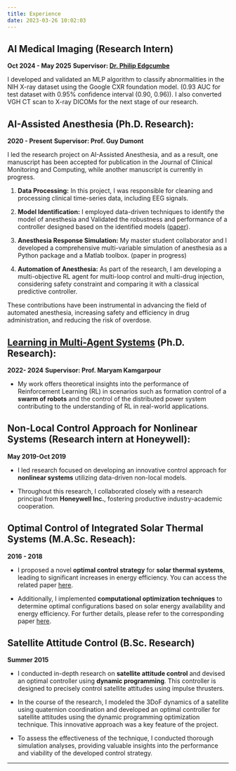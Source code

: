 ```yaml
---
title: Experience
date: 2023-03-26 10:02:03
---
```


## AI Medical Imaging (Research Intern)
 **Oct 2024 - May 2025**
 **Supervisor: [Dr. Philip Edgcumbe](http://edgcumbe.ca/)**

I developed and validated an MLP algorithm to classify abnormalities in the NIH X-ray dataset using the Google CXR foundation model. (0.93 AUC for test dataset with 0.95% confidence interval (0.90, 0.96)). I also converted VGH CT scan to X-ray DICOMs for the next stage of our research.

## AI-Assisted Anesthesia (Ph.D. Research):
 **2020 - Present**
 **Supervisor: Prof. Guy Dumont**

I led the research project on AI-Assisted Anesthesia, and as a result, one manuscript has been accepted for publication in the Journal of Clinical Monitoring and Computing, while another manuscript is currently in progress. 
<!-- You can find the accepted manuscript [here](https://www.dropbox.com/scl/fi/i55y1bcum5c1ufwjriyow/Paper.pdf?rlkey=laozg4bdug1iw3it1yk9lhcuc&dl=0). -->

1. **Data Processing:** In this project, I was responsible for cleaning and processing clinical time-series data, including EEG signals.

2. **Model Identification:** I employed data-driven techniques to identify the model of anesthesia and Validated the robustness and performance of a controller designed based on the identified models ([paper](https://link.springer.com/article/10.1007/s10877-023-01083-5)).

3. **Anesthesia Response Simulation:** My master student collaborator and I developed a comprehensive multi-variable simulation of anesthesia as a Python package and a Matlab toolbox. (paper in progress)

4. **Automation of Anesthesia:** As part of the research, I am developing a  multi-objective RL agent for multi-loop control and multi-drug injection, considering safety constraint and comparing it with a classical predictive controller.

These contributions have been instrumental in advancing the field of automated anesthesia, increasing safety and efficiency in drug administration, and reducing the risk of overdose.

## [Learning in Multi-Agent Systems](https://arxiv.org/abs/2305.13476) (Ph.D. Research):
 **2022- 2024**
 **Supervisor: Prof. Maryam Kamgarpour**

<!-- - I implemented various **model-based and model-free policy gradient algorithms** for multi-agent systems, providing practical solutions for complex control problems. -->
- My work offers theoretical insights into the performance of Reinforcement Learning (RL) in scenarios such as formation control of a **swarm of robots** and the control of the distributed power system contributing to the understanding of RL in real-world applications.

## Non-Local Control Approach for Nonlinear Systems (Research intern at Honeywell): 
**May 2019-Oct 2019**

- I led research focused on developing an innovative control approach for **nonlinear systems** utilizing data-driven non-local models.

- Throughout this research, I collaborated closely with a research principal from **Honeywell Inc.**, fostering productive industry-academic cooperation.

## Optimal Control of Integrated Solar Thermal Systems (M.A.Sc. Reseach):
 **2016 - 2018**

- I proposed a novel **optimal control strategy** for **solar thermal systems**, leading to significant increases in energy efficiency. You can access the related paper [here](https://doi.org/10.1016/j.jprocont.2019.09.008).

- Additionally, I implemented **computational optimization techniques** to determine optimal configurations based on solar energy availability and energy efficiency. For further details, please refer to the corresponding paper [here](https://doi.org/10.23919/ACC.2017.7963396).

## Satellite Attitude Control (B.Sc. Research) 
**Summer 2015**

- I conducted in-depth research on **satellite attitude control** and devised an optimal controller using **dynamic programming**. This controller is designed to precisely control satellite attitudes using impulse thrusters.

- In the course of the research, I modeled the 3DoF dynamics of a satellite using quaternion coordination and developed an optimal controller for satellite attitudes using the dynamic programming optimization technique. This innovative approach was a key feature of the project.

- To assess the effectiveness of the technique, I conducted thorough simulation analyses, providing valuable insights into the performance and viability of the developed control strategy.
---
<!-- # Other Projects:

**[Lane Detection For Autonomous Driving](https://github.com/sara-hrad/Lane-detection-rad)**:
- Implemented image segmentation approach, UNET on a Kaggle dataset, for detecting lane (code).
- Achieved 99.65 accuracy and 0.88 dice score.

**[AI PROTOTYPE](https://github.com/sara-hrad/MRNet-app) OF SPINSIGHT MRI (TECH-E Course Project)**:
- As a team, we created a **dashboard** using Streamlit to showcase the performance of an ACL classifier, [MRNet](https://stanfordmlgroup.github.io/competitions/mrnet/) on a MRI dataset.

- Furthermore, we conducted comprehensive **business model analyses** to validate the feasibility and viability of the **Spinsight MRI** project.

**Undergraduate Coanda VTOL Project:**

As an undergraduate student, I was part of a dedicated team that successfully designed and built a prototype of a Coanda Vertical Take-off and Landing (VTOL). This project allowed me to gain hands-on experience in aircraft design and engineering, as well as the principles of aerodynamics. Our team's achievement in creating a functional UAV prototype demonstrated our ability to collaborate effectively and apply theoretical knowledge to real-world engineering challenges. -->

<!-- * Python Programming ([McMaster Manufacturing Research Institute](https://www.eng.mcmaster.ca/mcmaster-manufacturing-research-institute-mmri/)):
    * Taught introductory and advanced Python programming concepts to students.
    * Developed course material, including lectures, exercises, and projects.
    * Assessed student progress through assignments and exams.
* MATLAB Programming ([McMaster Manufacturing Research Institute](https://www.eng.mcmaster.ca/mcmaster-manufacturing-research-institute-mmri/)):
    * Instructed students in MATLAB programming concepts, including arrays, loops, and functions.
    * Designed and delivered course content, such as lectures, labs, and quizzes.
    * Evaluated student performance through homework assignments and assessments.
* MATLAB & Simulink for Engineers (Sharif University of Technology):
    * Taught MATLAB and Simulink to undergraduate engineering students.
    * Developed and delivered lectures and hands-on exercises to reinforce key concepts.
    * Facilitated group discussions and provided individual support to help students master the software tools.
    * Assessed student progress through individual and group projects, as well as exams.

# Teaching Assistant:

As a teaching assistant and lecturer, I have been involved in teaching various undergraduate and graduate courses at UBC. These include:

* Electrical Circuits (UBC MECH 221)
* Instrumentation (UBC MECH 220)
* Modeling of Mechatronic Systems (UBC MECH 366)
* Mechatronics System Instrumentation (UBC MECH 421)
* Mechanical Vibration (UBC MECH 463)
* Automatic Control (UBC MECH 466)
* Modelling of Dynamic Systems (UBC MECH 529)
* Modern Control Engineering (UBC MECH 550)
* Foundations in Control Engineering (UBC MECH 522) -->
